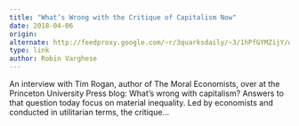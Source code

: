 ```yaml
---
title: "What’s Wrong with the Critique of Capitalism Now"
date: 2018-04-06
origin: 
alternate: http://feedproxy.google.com/~r/3quarksdaily/~3/1hPfGYMZijY/whats-wrong-with-the-critique-of-capitalism-now.html
type: link
author: Robin Varghese
---
```


An interview with Tim Rogan, author of The Moral Economists, over at the Princeton University Press blog: What’s wrong with capitalism? Answers to that question today focus on material inequality. Led by economists and conducted in utilitarian terms, the critique...

